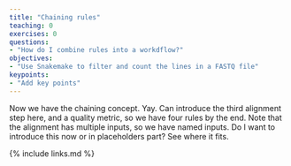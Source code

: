 ```yaml
---
title: "Chaining rules"
teaching: 0
exercises: 0
questions:
- "How do I combine rules into a workdflow?"
objectives:
- "Use Snakemake to filter and count the lines in a FASTQ file"
keypoints:
- "Add key points"
---
```


Now we have the chaining concept. Yay. Can introduce the third alignment step here, and
a quality metric, so we have four rules by the end. Note that the alignment has multiple
inputs, so we have named inputs. Do I want to introduce this now or in placeholders part?
See where it fits.

{% include links.md %}

